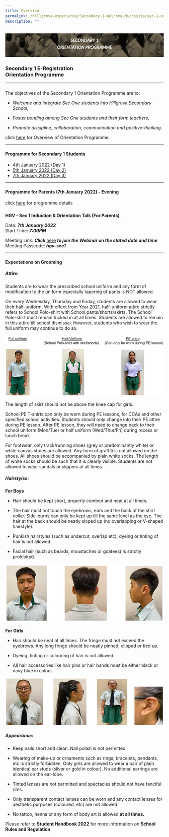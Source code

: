 ```yaml
---
title: Overview
permalink: /hillgrove-experience/Secondary-1-Welcome-Microsite/sec-1-orientation/
description: ""
---
```

![](/images/sec%201%20orientation%20programme.jpg)
### **Secondary 1 E-Registration <br> Orientation Programme**
------------------------------------------------------------------------
### 

The objectives of the Secondary 1 Orientation Programme are to:

*   _Welcome and integrate Sec One students into Hillgrove Secondary School,_
    
*   _Foster bonding among Sec One students and their form teachers,_
    
*   _Promote discipline, collaboration, communication and positive-thinking._

click [here](https://drive.google.com/file/d/1SgWUXBXEFjSanig0mC4rwSO-g-K5djxZ/view) for Overview of Orientation Programme.

------------------------------------------------------------------------
#### **Programme for Secondary 1 Students**

* [4th January 2022 (Day 1)](https://drive.google.com/file/d/1Xx3aMlnf2ec2U1ACYKBRlWvVARHq9H9G/view)
* [5th January 2022 (Day 2)](https://drive.google.com/file/d/1FaN8bgiEJlz29XCdoc3H7qjW_3r5qnhL/view)
* [7th January 2022 (Day 3)](https://drive.google.com/file/d/179dNeEyohEJHNZDBeU1FHD9MKV4KXbSq/view)
------------------------------------------------------------------------
#### **Programme for Parents (7th January 2022) - Evening**
click [here](https://drive.google.com/file/d/1178d-QA6yQoX7Bhj_X3g5RstqFR7K0jc/view) for programme details

### 

**HGV - Sec 1 Induction & Orientation Talk (For Parents)**

Date: _**7th January 2022**_  
Start Time: _**7:00PM**_

Meeting Link: _**Click**_ [here](https://www.google.com/url?q=https%3A%2F%2Fmoe-singapore.zoom.us%2Fj%2F83494054817&sa=D&sntz=1&usg=AOvVaw0PrFL1ZRkrPZ5YsPdlivJb) _**to join the Webinar on the stated date and time**_  
Meeting Passcode: _**hgv-sec1**_

------------------------------------------------------------------------
#### **Expectations on Grooming**
##### **Attire:**

Students are to wear the prescribed school uniform and any form of modification to the uniform especially tapering of pants is NOT allowed.

On every Wednesday, Thursday and Friday, students are allowed to wear their half-uniform. With effect from Year 2021, half-uniform attire strictly refers to School Polo-shirt with School pants/shorts/skirts. The School Polo-shirt must remain tucked in at all times. Students are allowed to remain in this attire till school dismissal. However, students who wish to wear the full uniform may continue to do so.

![](/images/attire%20grooming.jpg)

The length of skirt should not be above the knee cap for girls.

School PE T-shirts can only be worn during PE lessons, for CCAs and other specified school activities. Students should only change into their PE attire during PE lesson. After PE lesson, they will need to change back to their school uniform (Mon/Tue) or half uniform (Wed/Thur/Fri) during recess or lunch break.

For footwear, only track/running shoes (grey or predominantly white) or white canvas shoes are allowed. Any form of graffiti is not allowed on the shoes. All shoes should be accompanied by plain white socks. The length of white socks should be such that it is clearly visible. Students are not allowed to wear sandals or slippers at all times.

##### **Hairstyles:**

**For Boys**

*   Hair should be kept short, properly combed and neat at all times.
    
*   The hair must not touch the eyebrows, ears and the back of the shirt collar. Side-burns can only be kept up till the same level as the eye. The hair at the back should be neatly sloped up (no overlapping or V-shaped hairstyle).
    
*   Punkish hairstyles (such as undercut, overlap etc), dyeing or tinting of hair is not allowed.
    
*   Facial hair (such as beards, moustaches or goatees) is strictly prohibited.

![](/images/boy%20hairstyle.jpg)

**For Girls**

*   Hair should be neat at all times. The fringe must not exceed the eyebrows. Any long fringe should be neatly pinned, clipped or tied up.
    
*   Dyeing, tinting or colouring of hair is not allowed.
    
*   All hair accessories like hair pins or hair bands must be either black or navy blue in colour.

![](/images/girl%20hairstyle.jpg)

##### **Appearance:**

*   Keep nails short and clean. Nail polish is not permitted.
    
*   Wearing of make-up or ornaments such as rings, bracelets, pendants, etc is strictly forbidden. Only girls are allowed to wear a pair of plain identical ear studs (silver or gold in colour). No additional earrings are allowed on the ear-lobe.
    
*   Tinted lenses are not permitted and spectacles should not have fanciful rims.
    
*   Only transparent contact lenses can be worn and any contact lenses for aesthetic purposes (coloured, etc) are not allowed.
    
*   No tattoo, henna or any form of body art is allowed **at all times.**
    

Please refer to **Student Handbook 2022** for more information on **School Rules and Regulation**.